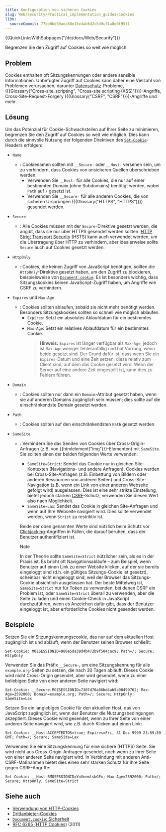 ```yaml
---
title: Konfiguration von sicheren Cookies
slug: Web/Security/Practical_implementation_guides/Cookies
l10n:
  sourceCommit: 77be0bd59aea58e15e4ab6d2c5d9c31a8e0f95f1
---
```


{{QuickLinksWithSubpages("/de/docs/Web/Security")}}

Begrenzen Sie den Zugriff auf Cookies so weit wie möglich.

## Problem

Cookies enthalten oft Sitzungskennungen oder andere sensible Informationen. Unbefugter Zugriff auf Cookies kann daher eine Vielzahl von Problemen verursachen, darunter [Datenschutz](/de/docs/Web/Privacy)-Probleme, ({{Glossary("Cross-site_scripting", "Cross-site scripting (XSS)")}})-Angriffe, Cross-Site-Request-Forgery ({{Glossary("CSRF", "CSRF")}})-Angriffe und mehr.

## Lösung

Um das Potenzial für Cookie-Schwachstellen auf Ihrer Seite zu minimieren, begrenzen Sie den Zugriff auf Cookies so weit wie möglich. Dies kann durch die sinnvolle Nutzung der folgenden Direktiven des [`Set-Cookie`](/de/docs/Web/HTTP/Headers/Set-Cookie)-Headers erfolgen:

- `Name`
  - : Cookienamen sollten mit `__Secure-` oder `__Host-` versehen sein, um zu verhindern, dass Cookies von unsicheren Quellen überschrieben werden.
    - Verwenden Sie `__Host-` für alle Cookies, die nur auf einer bestimmten Domain (ohne Subdomains) benötigt werden, wobei `Path` auf `/` gesetzt ist.
    - Verwenden Sie `__Secure-` für alle anderen Cookies, die von sicheren Ursprüngen ({{Glossary("HTTPS", "HTTPS")}}) gesendet werden.
- `Secure`
  - : Alle Cookies müssen mit der `Secure`-Direktive gesetzt werden, die angibt, dass sie nur über HTTPS gesendet werden sollten. [HTTP Strict Transport Security](/de/docs/Web/Security/Practical_implementation_guides/TLS#http_strict_transport_security_implementation) (HSTS) kann auch verwendet werden, um die Übertragung über HTTP zu verhindern, aber idealerweise sollte `Secure` auch auf Cookies gesetzt werden.
- `HttpOnly`
  - : Cookies, die keinen Zugriff von JavaScript benötigen, sollten die `HttpOnly`-Direktive gesetzt haben, um den Zugriff zu blockieren, beispielsweise von [`Document.cookie`](/de/docs/Web/API/Document/cookie). Es ist besonders wichtig, dass Sitzungskookies keinen JavaScript-Zugriff haben, um Angriffe wie CSRF zu verhindern.
- `Expires` und `Max-Age`
  - : Cookies sollten ablaufen, sobald sie nicht mehr benötigt werden. Besonders Sitzungskookies sollten so schnell wie möglich ablaufen.
    - `Expires`: Setzt ein absolutes Ablaufdatum für ein bestimmtes Cookie.
    - `Max-Age`: Setzt ein relatives Ablaufdatum für ein bestimmtes Cookie.
      > **Hinweis:** `Expires` ist länger verfügbar als `Max-Age`; jedoch ist `Max-Age` weniger fehleranfällig und hat Vorrang, wenn beide gesetzt sind. Der Grund dafür ist, dass wenn Sie ein `Expires`-Datum und eine Zeit setzen, diese relativ zum Client sind, auf dem das Cookie gesetzt wird. Wenn der Server auf eine andere Zeit eingestellt ist, kann dies zu Fehlern führen.
- `Domain`
  - : Cookies sollten nur dann ein `Domain`-Attribut gesetzt haben, wenn sie auf anderen Domains zugänglich sein müssen; dies sollte auf die einschränkendste Domain gesetzt werden.
- `Path`
  - : Cookies sollten auf den einschränkendsten `Path` gesetzt werden.
- `SameSite`

  - : Verhindern Sie das Senden von Cookies über Cross-Origin-Anfragen (z.B. von {{htmlelement("img")}}-Elementen) mit `SameSite`. Sie sollten einen der beiden folgenden Werte verwenden:

    - `SameSite=Strict`: Sendet das Cookie nur in gleichen Site-Kontexten (Navigations- und andere Anfragen). Cookies werden bei Cross-Site-Anfragen (z.B. Einbettung von Bildern oder anderen Ressourcen von anderen Seiten) und Cross-Site-Navigation (z.B. wenn ein Link von einer anderen Webseite gefolgt wird) ausgelassen. Dies ist eine sehr strikte Einstellung, bietet jedoch starken [CSRF](/de/docs/Web/Security/Practical_implementation_guides/CSRF_prevention)-Schutz, verwenden Sie diesen Wert also nach Möglichkeit.
    - `SameSite=Lax`: Sendet das Cookie in gleichen Site-Anfragen und wenn auf Ihre Webseite navigiert wird. Dies sollte verwendet werden, wenn `Strict` zu restriktiv ist.

    Beide der oben genannten Werte sind nützlich beim Schutz vor [Clickjacking](/de/docs/Web/Security/Attacks/Clickjacking)-Angriffen in Fällen, die darauf beruhen, dass der Benutzer authentifiziert ist.

    > [!NOTE]
    > In der Theorie sollte `SameSite=Strict` nützlicher sein, als es in der Praxis ist. Es bricht oft Navigationsabläufe – zum Beispiel, wenn Benutzer auf einen Link zu einer Website klicken, auf der sie bereits eingeloggt sind (d.h. ein gültiges Sitzungs-Cookie ist gesetzt), scheinbar nicht eingeloggt sind, weil der Browser das Sitzungs-Cookie absichtlich ausgelassen hat. Der beste Mittelweg ist, `SameSite=Strict` nur für Token zu verwenden, bei denen CSRF ein Problem ist, oder `SameSite=Strict` überall zu verwenden, aber die Seite zu laden und einen Cookie-Check in JavaScript durchzuführen, wenn es Anzeichen dafür gibt, dass der Benutzer eingeloggt ist, aber erforderliche Cookies nicht gesendet werden.

## Beispiele

Setzen Sie ein Sitzungskennungscookie, das nur auf dem aktuellen Host zugänglich ist und abläuft, wenn der Benutzer seinen Browser schließt:

```http
Set-Cookie: MOZSESSIONID=980e5da39d4b472b9f504cac9; Path=/; Secure; HttpOnly
```

Verwenden Sie das Präfix `__Secure-`, um eine Sitzungskennung für alle `example.org`-Seiten zu setzen, die nach 30 Tagen abläuft. Dieses Cookie wird nicht Cross-Origin gesendet, aber wird gesendet, wenn zu einer beliebigen Seite von einer anderen Seite navigiert wird:

```http
Set-Cookie: __Secure-MOZSESSIONID=7307d70a86bd4ab5a00499762; Max-Age=2592000; Domain=example.org; Path=/; Secure; HttpOnly; SameSite=Lax
```

Setzen Sie ein langlebiges Cookie für den aktuellen Host, das von JavaScript zugänglich ist, wenn der Benutzer die Nutzungsbedingungen akzeptiert. Dieses Cookie wird gesendet, wenn zu Ihrer Seite von einer anderen Seite navigiert wird, wie z.B. durch Klicken auf einen Link:

```http
Set-Cookie: __Host-ACCEPTEDTOS=true; Expires=Fri, 31 Dec 9999 23:59:59 GMT; Path=/; Secure; SameSite=Lax
```

Verwenden Sie eine Sitzungskennung für eine sichere (HTTPS) Seite. Sie wird nicht aus Cross-Origin-Anfragen gesendet, noch wenn zu Ihrer Seite von einer anderen Seite navigiert wird. In Verbindung mit anderen Anti-CSRF-Maßnahmen bietet dies einen sehr starken Schutz für Ihre Seite gegen CSRF-Angriffe:

```http
Set-Cookie: __Host-BMOSESSIONID=YnVnemlsbGE=; Max-Age=2592000; Path=/; Secure; HttpOnly; SameSite=Strict
```

## Siehe auch

- [Verwendung von HTTP-Cookies](/de/docs/Web/HTTP/Cookies)
- [Drittanbieter-Cookies](/de/docs/Web/Privacy/Third-party_cookies)
- [`Document.cookie`: Sicherheit](/de/docs/Web/API/Document/cookie#security)
- [RFC 6265 (HTTP Cookies)](https://datatracker.ietf.org/doc/html/rfc6265) (2011)
